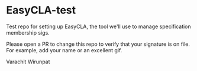 # EasyCLA-test
Test repo for setting up EasyCLA, the tool we'll use to manage specification membership sigs.

Please open a PR to change this repo to verify that your signature is on file. For example, add your name or an excellent gif.

Varachit Wirunpat
